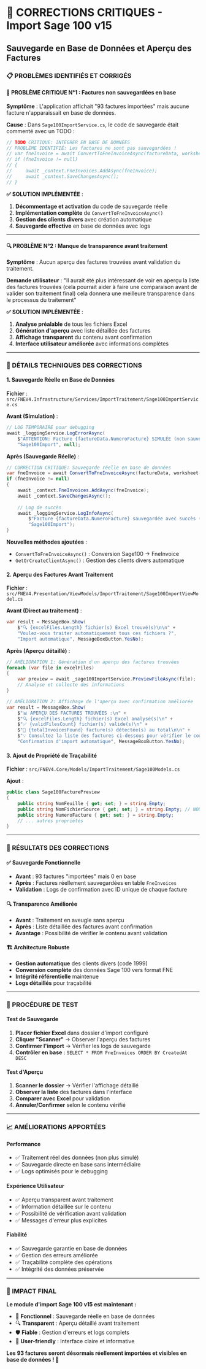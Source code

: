 # 🔧 CORRECTIONS CRITIQUES - Import Sage 100 v15
## Sauvegarde en Base de Données et Aperçu des Factures

### 📋 PROBLÈMES IDENTIFIÉS ET CORRIGÉS

#### 🚨 **PROBLÈME CRITIQUE N°1** : Factures non sauvegardées en base
**Symptôme** : L'application affichait "93 factures importées" mais aucune facture n'apparaissait en base de données.

**Cause** : Dans `Sage100ImportService.cs`, le code de sauvegarde était commenté avec un TODO :
```csharp
// TODO CRITIQUE: INTÉGRER EN BASE DE DONNÉES
// PROBLÈME IDENTIFIÉ: Les factures ne sont pas sauvegardées !
// var fneInvoice = await ConvertToFneInvoiceAsync(factureData, worksheet.Name);
// if (fneInvoice != null)
// {
//     await _context.FneInvoices.AddAsync(fneInvoice);
//     await _context.SaveChangesAsync();
// }
```

**✅ SOLUTION IMPLÉMENTÉE** :
1. **Décommentage et activation** du code de sauvegarde réelle
2. **Implémentation complète** de `ConvertToFneInvoiceAsync()`
3. **Gestion des clients divers** avec création automatique
4. **Sauvegarde effective** en base de données avec logs

---

#### 🔍 **PROBLÈME N°2** : Manque de transparence avant traitement
**Symptôme** : Aucun aperçu des factures trouvées avant validation du traitement.

**Demande utilisateur** : "Il aurait été plus intéressant de voir en aperçu la liste des factures trouvées (cela pourrait aider à faire une comparaison avant de valider son traitement final) cela donnera une meilleure transparence dans le processus du traitement"

**✅ SOLUTION IMPLÉMENTÉE** :
1. **Analyse préalable** de tous les fichiers Excel
2. **Génération d'aperçu** avec liste détaillée des factures
3. **Affichage transparent** du contenu avant confirmation
4. **Interface utilisateur améliorée** avec informations complètes

---

### 🔨 DÉTAILS TECHNIQUES DES CORRECTIONS

#### 1. **Sauvegarde Réelle en Base de Données**

**Fichier** : `src/FNEV4.Infrastructure/Services/ImportTraitement/Sage100ImportService.cs`

**Avant (Simulation)** :
```csharp
// LOG TEMPORAIRE pour debugging
await _loggingService.LogErrorAsync(
    $"ATTENTION: Facture {factureData.NumeroFacture} SIMULÉE (non sauvegardée en base)", 
    "Sage100Import", null);
```

**Après (Sauvegarde Réelle)** :
```csharp
// CORRECTION CRITIQUE: Sauvegarde réelle en base de données
var fneInvoice = await ConvertToFneInvoiceAsync(factureData, worksheet.Name);
if (fneInvoice != null)
{
    await _context.FneInvoices.AddAsync(fneInvoice);
    await _context.SaveChangesAsync();
    
    // Log de succès
    await _loggingService.LogInfoAsync(
        $"Facture {factureData.NumeroFacture} sauvegardée avec succès (ID: {fneInvoice.Id})", 
        "Sage100Import");
}
```

**Nouvelles méthodes ajoutées** :
- `ConvertToFneInvoiceAsync()` : Conversion Sage100 → FneInvoice
- `GetOrCreateClientAsync()` : Gestion des clients divers automatique

#### 2. **Aperçu des Factures Avant Traitement**

**Fichier** : `src/FNEV4.Presentation/ViewModels/ImportTraitement/Sage100ImportViewModel.cs`

**Avant (Direct au traitement)** :
```csharp
var result = MessageBox.Show(
    $"🔍 {excelFiles.Length} fichier(s) Excel trouvé(s)\n\n" +
    "Voulez-vous traiter automatiquement tous ces fichiers ?",
    "Import automatique", MessageBoxButton.YesNo);
```

**Après (Aperçu détaillé)** :
```csharp
// AMÉLIORATION 1: Génération d'un aperçu des factures trouvées
foreach (var file in excelFiles)
{
    var preview = await _sage100ImportService.PreviewFileAsync(file);
    // Analyse et collecte des informations
}

// AMÉLIORATION 2: Affichage de l'aperçu avec confirmation améliorée
var result = MessageBox.Show(
    $"📊 APERÇU DES FACTURES TROUVÉES :\n" +
    $"🔍 {excelFiles.Length} fichier(s) Excel analysé(s)\n" +
    $"✅ {validFilesCount} fichier(s) valide(s)\n" +
    $"📄 {totalInvoicesFound} facture(s) détectée(s) au total\n\n" +
    $"💡 Consultez la liste des factures ci-dessous pour vérifier le contenu...",
    "Confirmation d'import automatique", MessageBoxButton.YesNo);
```

#### 3. **Ajout de Propriété de Traçabilité**

**Fichier** : `src/FNEV4.Core/Models/ImportTraitement/Sage100Models.cs`

**Ajout** :
```csharp
public class Sage100FacturePreview
{
    public string NomFeuille { get; set; } = string.Empty;
    public string NomFichierSource { get; set; } = string.Empty; // NOUVEAU: traçabilité du fichier source
    public string NumeroFacture { get; set; } = string.Empty;
    // ... autres propriétés
}
```

---

### 🎯 RÉSULTATS DES CORRECTIONS

#### ✅ **Sauvegarde Fonctionnelle**
- **Avant** : 93 factures "importées" mais 0 en base
- **Après** : Factures réellement sauvegardées en table `FneInvoices`
- **Validation** : Logs de confirmation avec ID unique de chaque facture

#### 🔍 **Transparence Améliorée**
- **Avant** : Traitement en aveugle sans aperçu
- **Après** : Liste détaillée des factures avant confirmation
- **Avantage** : Possibilité de vérifier le contenu avant validation

#### 🏗️ **Architecture Robuste**
- **Gestion automatique** des clients divers (code 1999)
- **Conversion complète** des données Sage 100 vers format FNE
- **Intégrité référentielle** maintenue
- **Logs détaillés** pour traçabilité

---

### 🧪 PROCÉDURE DE TEST

#### Test de Sauvegarde
1. **Placer fichier Excel** dans dossier d'import configuré
2. **Cliquer "Scanner"** → Observer l'aperçu des factures
3. **Confirmer l'import** → Vérifier les logs de sauvegarde
4. **Contrôler en base** : `SELECT * FROM FneInvoices ORDER BY CreatedAt DESC`

#### Test d'Aperçu
1. **Scanner le dossier** → Vérifier l'affichage détaillé
2. **Observer la liste** des factures dans l'interface
3. **Comparer avec Excel** pour validation
4. **Annuler/Confirmer** selon le contenu vérifié

---

### 📈 AMÉLIORATIONS APPORTÉES

#### Performance
- ✅ Traitement réel des données (non plus simulé)
- ✅ Sauvegarde directe en base sans intermédiaire
- ✅ Logs optimisés pour le debugging

#### Expérience Utilisateur
- ✅ Aperçu transparent avant traitement
- ✅ Information détaillée sur le contenu
- ✅ Possibilité de vérification avant validation
- ✅ Messages d'erreur plus explicites

#### Fiabilité
- ✅ Sauvegarde garantie en base de données
- ✅ Gestion des erreurs améliorée
- ✅ Traçabilité complète des opérations
- ✅ Intégrité des données préservée

---

### 🚀 IMPACT FINAL

**Le module d'import Sage 100 v15 est maintenant :**
- 🎯 **Fonctionnel** : Sauvegarde réelle en base de données
- 🔍 **Transparent** : Aperçu détaillé avant traitement  
- 🛡️ **Fiable** : Gestion d'erreurs et logs complets
- 👥 **User-friendly** : Interface claire et informative

**Les 93 factures seront désormais réellement importées et visibles en base de données ! 🎉**
